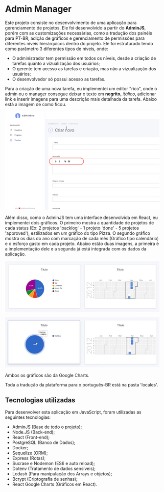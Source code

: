 # Admin Manager

Este projeto consiste no desenvolvimento de uma aplicação para gerenciamento de projetos.
Ele foi desenvolvido a partir do **AdminJS**, porém com as customizações necessárias, como a tradução dos painéis para PT-BR, adição de gráficos e gerenciamento de permissões para diferentes níveis hierárquicos dentro do projeto. Ele foi estruturado tendo como parâmetro 3 diferentes tipos de níveis, onde:
- O administrador tem permissão em todos os níveis, desde a criação de tarefas quanto a vizualização dos usuários;
- O gerente tem acesso as tarefas e criação, mas não a vizualização dos usuários;
- O desenvolvedor só possui acesso as tarefas.

Para a criação de uma nova tarefa, eu implementei um editor "rico", onde o admin ou o manager consegue deixar o texto em **negrito**, *itálico*, adicionar link e inserir imagens para uma descrição mais detalhada da tarefa. Abaixo está a imagem de como ficou.

![Editor Rico](./src/utils/img/rich_editor.png)

Além disso, como o AdminJS tem uma interface desenvolvida em React, eu implementei dois gráficos. O primeiro mostra a quantidade de projetos de cada status (Ex: 2 projetos 'backlog' - 1 projeto 'done' - 5 projetos 'approved'), estilizados em um gráfico do tipo Pizza.
O segundo gráfico mostra os dias do ano com marcação de cada mês (Gráfico tipo calendário) e o esforço gasto em cada projeto.
Abaixo estão duas imagens, a primeira é a implementação dele e a segunda já está integrada com os dados da aplicação.

![Gráficos sem a inserção dos dados](./src/utils/img/graphics-one.jpeg)

![Gráficos com a inserção dos dados](./src/utils/img/graphics-two.jpeg)

Ambos os gráficos são da Google Charts.

Toda a tradução da plataforma para o português-BR está na pasta 'locales'.

## Tecnologias utilizadas

Para desenvolver esta aplicação em JavaScript, foram utilizadas as seguintes tecnologias:

- AdminJS (Base de todo o projeto);
- Node.JS (Back-end);
- React (Front-end);
- PostgreSQL (Banco de Dados);
- Docker;
- Sequelize (ORM);
- Express (Rotas);
- Sucrase e Nodemon (ES6 e auto reload);
- Dotenv (Tratamento de dados sensíveis);
- Lodash (Para manipulação dos Arrays e objetos);
- Bcrypt (Criptografia de senhas);
- React Google Charts (Gráficos em React).
